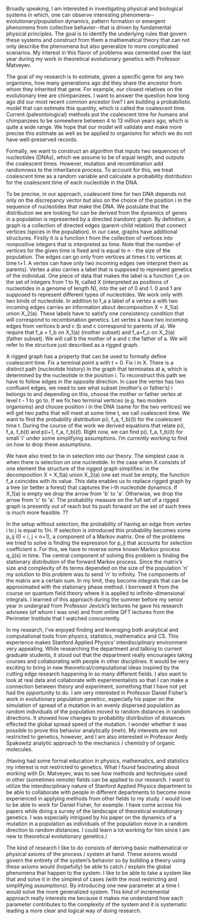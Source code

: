Broadly speaking, I am interested in investigating physical and biological systems in which, one can observe interesting phenomena--evolutionary/population dynamics, pattern formation or emergent phenomena from collective behavior--that is driven by fundamental physical principles. The goal is to identify the underlying rules that govern these systems and construct from them a mathematical theory that can not only describe the phenomena but also generalize to more complicated scenarios. My interest in this flavor of problems was cemented over the last year during my work in theoretical evolutionary genetics with Professor Matveyev.

The goal of my research is to estimate, given a specific gene for any two organisms, how many generations ago did they share the ancestor from whom they inherited that gene. For example, our closest relatives on the evolutionary tree are chimpanzees. I want to answer the question how long ago did our most recent common ancestor live? I am building a probabilistic model that can estimate this quantity, which is called the coalescent time. Current (paleontological) methods put the coalescent time for humans and chimpanzees to be somewhere between 4 to 13 million years ago, which is quite a wide range. We hope that our model will validate and make more precise this estimate as well as be applied to organisms for which we do not have well-preserved records.

Formally, we want to construct an algorithm that inputs two sequences of nucleotides (DNAs), which we assume to be of equal length, and outputs the coalescent times. However, mutation and recombination add randomness to the inheritance process. To account for this, we treat coalescent time as a random variable and calculate a probability distribution for the coalescent time of each nucleotide in the DNA.



To be precise, in our approach, coalescent time for two DNA depends not only on the discrepancy vector but also on the choice of the position i in the sequence of nucleotides that make the DNA. We postulate that the distribution we are looking for can be derived from the dynamics of genes in a population is represented by a directed (random) graph. By definition, a graph is a collection of directed edges (parent-child relation) that connect vertices (spices in the population). In our case, graphs have additional structures. Firstly it is a function t from the collection of vertices into nonpositive integers that is interpreted as time. Note that the number of vertices for the given time is fixed and is equal to n - the size of the population. The edges can go only from vertices at times t to vertices at time t+1. A vertex can have only two incoming edges (we interpret them as parents). Vertex a also carries a label that is supposed to represent genetics of the individual. One piece of data that makes the label is a function f_a on the set of integers from 1 to N, called X (interpreted as positions of nucleotides in a genome of length N), into the set of 0 and 1. 0 and 1 are supposed to represent different types of nucleotides. We work only with two kinds of nucleotide. In addition to f_a a label of a vertex a with two incoming edges carries an information about decomposition X = X_1(a) union X_2(a). These labels have to satisfy one consistency condition that will correspond to recombination genetics. Let vertex a have two incoming edges from vertices b and c (b and c correspond to parents of a). We require that f_a = f_b on X_1(a) (mother subset) and f_a=f_c on X_2(a) (father subset). We will call b the mother of a and c the father of a. We will refer to the structure just described as a rigged graph.

A rigged graph has a property that can be used to formally define coalescent time. Fix a terminal point a with t = 0. Fix i in X. There is a distinct path (nucleotide history) in the graph that terminates at a, which is determined by the nucleotide in the position i. To reconstruct this path we have to follow edges in the opposite direction. In case the vertex has two confluent edges, we need to see what subset (mother’s or father’s) i belongs to and depending on this, choose the mother or father vertex at level t - 1 to go to. If we fix two terminal vertices (e.g. two modern organisms) and choose position i in the DNA (same for the two vertices) we will get two paths that will meet at some time t, we call coalescent time. We want to find the probability distribution p(i, f_a, f_b)(t) for the coalescent time t. During the course of the work we derived equations that relate p(i, f_a, f_b(t) and p(i+1, f_a, f_b)(t). Right now, we can find p(i, f_a, f_b)(t) for small 'i' under some simplifying assumptions. I’m currently working to find on how to drop these assumptions.

We have also tried to tie in selection into our theory. The simplest case is when there is selection on one nucleotide. In the case when X consists of one element the structure of the rigged graph simplifies: in the decomposition X = X_1(a) union X_2(a) one set must be empty, the function f_a coincides with its value. This data enables us to replace rigged graph by a tree (or better a forest) that captures the i-th nucleotide dynamics. If X_1(a) is empty we drop the arrow from 'b' to 'a'. Otherwise, we drop the arrow from 'c' to 'a'. The probability measure on the full set of a rigged graph is presently out of reach but its push forward on the set of such trees is much more feasible. ??

In the setup without selection, the probability of having an edge from vertex i to j is equal to 1/n. If selection is introduced this probability becomes some p_ij (0 < i, j < n+1), a component of a Markov matrix. One of the problems we tried to solve is finding the expression for p_ij that accounts for selection coefficient s. For this, we have to reverse some known Markov process q_ij(s) in time. The central component of solving this problem is finding the stationary distribution of the forward Markov process. Since the matrix’s size and complexity of its terms depended on the size of the population 'n' my solution to this problem was to send 'n' to infinity. The components of the matrix are a certain sum. In my limit, they become integrals that can be approximated with the stationary phase method. I borrowed it from the course on quantum field theory where it is applied to infinite-dimensional integrals. I learned of this approach during the summer before my senior year in undergrad from Professor Jevicki’s lectures he gave his research advisees (of whom I was one) and from online QFT lectures from the Perimeter Institute that I watched concurrently.


In my research, I’ve enjoyed finding and leveraging both analytical and computational tools from physics, statistics, mathematics and CS. This experience makes Stanford Applied Physics’ interdisciplinary environment very appealing. While researching the department and talking to current graduate students, it stood out that the department really encourages taking courses and collaborating with people in other disciplines. It would be very exciting to bring in new theoretical/computational ideas inspired by the cutting edge research happening in so many different fields. I also want to look at real data and collaborate with experimentalists so that I can make a connection between theory and experiment, something that I have not yet had the opportunity to do. I am very interested in Professor Daniel Fisher’s work in evolutionary population geneticс, especially his paper on the simulation of spread of a mutation in an evenly dispersed population as random individuals of the population moved to random distances in random directions. It showed how changes to probability distribution of distances effected the global spread speed of the mutation. I wonder whether it was possible to prove this behavior analytically (meh). My interests are not restricted to genetics, however, and I am also interested in Professor Andy Spakowitz analytic approach to the mechanics / chemistry of organic molecules.



/Having had some formal education in physics, mathematics, and statistics my interest is not restricted to genetics. What I found fascinating about working with Dr. Matveyev, was to see how methods and techniques used in other (sometimes remote) fields can be applied to our research. I want to utilize the interdisciplinary nature of Stanford Applied Physics department to be able to collaborate with people in different departments to become more experienced in applying methods from other fields to my study. I would love to be able to work for Daniel Fisher, for example. I have come across his papers while doing a survey of the landscape of theoretical evolutionary genetics. I was especially intrigued by his paper on the dynamics of a mutation in a population as individuals of the population move in a random direction to random distances. I could learn a lot working for him since I am new to theoretical evolutionary genetics./

The kind of research I like to do consists of deriving basic mathematical or physical axioms of the process / system at hand. These axioms would govern the entirety of the system’s behavior so by building a theory using these axioms would (hopefully) be able to catch / explain the global phenomena that happen to the system. I like to be able to take a system like that and solve it in the simplest of cases (with the most restricting and simplifying assumptions). By introducing one new parameter at a time I would solve the more generalized system. This kind of incremental approach really interests me because it makes me understand how each parameter contributes to the complexity of the system and it is systematic leading a more clear and logical way of doing research.

